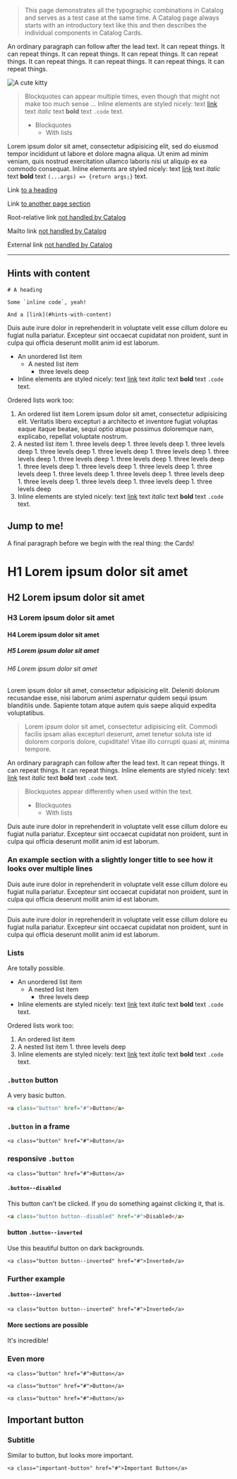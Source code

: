 
> This page demonstrates all the typographic combinations in Catalog and serves as a test case at the same time. A Catalog page always starts with an introductory text like this and then describes the individual components in Catalog Cards.

An ordinary paragraph can follow after the lead text. It can repeat things. It can repeat things. It can repeat things. It can repeat things. It can repeat things. It can repeat things. It can repeat things. It can repeat things. It can repeat things.

![A cute kitty](https://placekitten.com/640/400)

> Blockquotes can appear multiple times, even though that might not make too much sense … Inline elements are styled nicely: text [link](http://example.com) text _italic_ text **bold** text `.code` text.
>
> - Blockquotes
>   - With lists

Lorem ipsum dolor sit amet, consectetur adipisicing elit, sed do eiusmod
tempor incididunt ut labore et dolore magna aliqua. Ut enim ad minim veniam,
quis nostrud exercitation ullamco laboris nisi ut aliquip ex ea commodo
consequat. Inline elements are styled nicely: text [link](http://example.com) text _italic_ text **bold** text `(...args) => {return args;}` text.

Link [to a heading](#jump-to-me)

Link [to another page section](/specimens#combining-properties-and-content)

Root-relative link [not handled by Catalog](/assets/catalog_logo.svg)

Mailto link [not handled by Catalog](mailto:foo@bar.com)

External link [not handled by Catalog](https://www.interactivethings.com/)

---

## Hints with content

```hint|warning
# A heading

Some `inline code`, yeah!

And a [link](#hints-with-content)
```




Duis aute irure dolor in reprehenderit in voluptate velit esse
cillum dolore eu fugiat nulla pariatur. Excepteur sint occaecat cupidatat non
proident, sunt in culpa qui officia deserunt mollit anim id est laborum.

- An unordered list item
  - A nested list item
    - three levels deep
- Inline elements are styled nicely: text [link](http://example.com) text _italic_ text **bold** text `.code` text.

Ordered lists work too:

1. An ordered list item Lorem ipsum dolor sit amet, consectetur adipisicing elit. Veritatis libero excepturi a architecto et inventore fugiat voluptas eaque itaque beatae, sequi optio atque possimus doloremque nam, explicabo, repellat voluptate nostrum.
  1. A nested list item
    1. three levels deep
    1. three levels deep
    1. three levels deep
    1. three levels deep
    1. three levels deep
    1. three levels deep
    1. three levels deep
    1. three levels deep
    1. three levels deep
    1. three levels deep
    1. three levels deep
    1. three levels deep
    1. three levels deep
    1. three levels deep
    1. three levels deep
    1. three levels deep
    1. three levels deep
    1. three levels deep
    1. three levels deep
    1. three levels deep
    1. three levels deep
2. Inline elements are styled nicely: text [link](http://example.com) text _italic_ text **bold** text `.code` text.

## Jump to me!

A final paragraph before we begin with the real thing: the Cards!

# H1 Lorem ipsum dolor sit amet

## H2 Lorem ipsum dolor sit amet

### H3 Lorem ipsum dolor sit amet

#### H4 Lorem ipsum dolor sit amet

##### H5 Lorem ipsum dolor sit amet

###### H6 Lorem ipsum dolor sit amet

Lorem ipsum dolor sit amet, consectetur adipisicing elit. Deleniti dolorum recusandae esse, nisi laborum animi aspernatur quidem sequi ipsum blanditiis unde. Sapiente totam atque autem quis saepe aliquid expedita voluptatibus.

> Lorem ipsum dolor sit amet, consectetur adipisicing elit. Commodi facilis ipsam alias excepturi deserunt, amet tenetur soluta iste id dolorem corporis dolore, cupiditate! Vitae illo corrupti quasi at, minima tempore.

An ordinary paragraph can follow after the lead text. It can repeat things. It can repeat things. It can repeat things. Inline elements are styled nicely: text [link](http://example.com) text _italic_ text **bold** text `.code` text.

> Blockquotes appear differently when used within the text.
>
> - Blockquotes
>   - With lists

Duis aute irure dolor in reprehenderit in voluptate velit esse cillum dolore eu fugiat nulla pariatur. Excepteur sint occaecat cupidatat non proident, sunt in culpa qui officia deserunt mollit anim id est laborum.

### An example section with a slightly longer title to see how it looks over multiple lines

Duis aute irure dolor in reprehenderit in voluptate velit esse cillum dolore eu fugiat nulla pariatur. Excepteur sint occaecat cupidatat non proident, sunt in culpa qui officia deserunt mollit anim id est laborum.

---

Duis aute irure dolor in reprehenderit in voluptate velit esse cillum dolore eu fugiat nulla pariatur. Excepteur sint occaecat cupidatat non proident, sunt in culpa qui officia deserunt mollit anim id est laborum.

### Lists

Are totally possible.

- An unordered list item
  - A nested list item
    - three levels deep
- Inline elements are styled nicely: text [link](http://example.com) text _italic_ text **bold** text `.code` text.

Ordered lists work too:

1. An ordered list item
  1. A nested list item
    1. three levels deep
2. Inline elements are styled nicely: text [link](http://example.com) text _italic_ text **bold** text `.code` text.

### `.button` button

A very basic button.

```html
<a class="button" href="#">Button</a>
```

### `.button` in a frame

```html|frame
<a class="button" href="#">Button</a>
```

### responsive `.button`

```html|responsive
<a class="button" href="#">Button</a>
```

#### `.button--disabled`

This button can't be clicked. If you do something against clicking it, that is.

```html
<a class="button button--disabled" href="#">Disabled</a>
```

#### button `.button--inverted`

Use this beautiful button on dark backgrounds.

```html|dark
<a class="button button--inverted" href="#">Inverted</a>
```

### Further example

#### `.button--inverted`

```html|dark
<a class="button button--inverted" href="#">Inverted</a>
```

#### More sections are possible

It's incredible!

### Even more

```
<a class="button" href="#">Button</a>
```

```
<a class="button" href="#">Button</a>
```

```
<a class="button" href="#">Button</a>
```

## Important button

### Subtitle

Similar to button, but looks more important.

```
<a class="important-button" href="#">Important Button</a>
```
